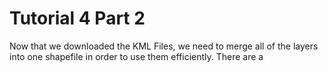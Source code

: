 # Tutorial 4 Part 2

Now that we downloaded the KML Files, we need to merge all of the layers into one shapefile in order to use them efficiently. There are a

